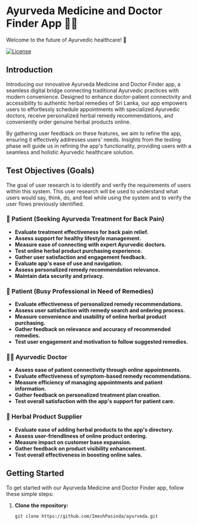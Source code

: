 # Ayurveda Medicine and Doctor Finder App 🌿💼

Welcome to the future of Ayurvedic healthcare! 🚀

[![License](https://img.shields.io/badge/License-MIT-blue.svg)](LICENSE)

## Introduction

Introducing our innovative Ayurveda Medicine and Doctor Finder app, a seamless digital bridge connecting traditional Ayurvedic practices with modern convenience. Designed to enhance doctor-patient connectivity and accessibility to authentic herbal remedies of Sri Lanka, our app empowers users to effortlessly schedule appointments with specialized Ayurvedic doctors, receive personalized herbal remedy recommendations, and conveniently order genuine herbal products online.

By gathering user feedback on these features, we aim to refine the app, ensuring it effectively addresses users' needs. Insights from the testing phase will guide us in refining the app's functionality, providing users with a seamless and holistic Ayurvedic healthcare solution.

## Test Objectives (Goals)

The goal of user research is to identify and verify the requirements of users within this system. This user research will be used to understand what users would say, think, do, and feel while using the system and to verify the user flows previously identified.

### 🌱 Patient (Seeking Ayurveda Treatment for Back Pain)

- **Evaluate treatment effectiveness for back pain relief.**
- **Assess support for healthy lifestyle management.**
- **Measure ease of connecting with expert Ayurvedic doctors.**
- **Test online herbal product purchasing experience.**
- **Gather user satisfaction and engagement feedback.**
- **Evaluate app's ease of use and navigation.**
- **Assess personalized remedy recommendation relevance.**
- **Maintain data security and privacy.**

### 💼 Patient (Busy Professional in Need of Remedies)

- **Evaluate effectiveness of personalized remedy recommendations.**
- **Assess user satisfaction with remedy search and ordering process.**
- **Measure convenience and usability of online herbal product purchasing.**
- **Gather feedback on relevance and accuracy of recommended remedies.**
- **Test user engagement and motivation to follow suggested remedies.**

### 👩‍⚕️ Ayurvedic Doctor

- **Assess ease of patient connectivity through online appointments.**
- **Evaluate effectiveness of symptom-based remedy recommendations.**
- **Measure efficiency of managing appointments and patient information.**
- **Gather feedback on personalized treatment plan creation.**
- **Test overall satisfaction with the app's support for patient care.**

### 🌿 Herbal Product Supplier

- **Evaluate ease of adding herbal products to the app's directory.**
- **Assess user-friendliness of online product ordering.**
- **Measure impact on customer base expansion.**
- **Gather feedback on product visibility enhancement.**
- **Test overall effectiveness in boosting online sales.**

## Getting Started

To get started with our Ayurveda Medicine and Doctor Finder app, follow these simple steps:

1. **Clone the repository:**
   ```shell
   git clone https://github.com/ImeshPasinda/ayurveda.git
